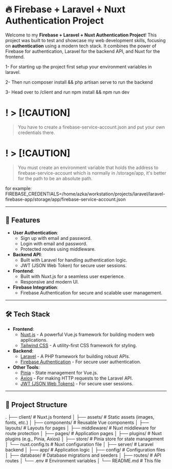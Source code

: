 # 🔥 Firebase + Laravel + Nuxt Authentication Project

Welcome to my **Firebase + Laravel + Nuxt Authentication Project**! This project was built to test and showcase my web development skills, focusing on **authentication** using a modern tech stack. It combines the power of Firebase for authentication, Laravel for the backend API, and Nuxt for the frontend.

1- For starting up the project first setup your environment variables in laravel.

2- Then run composer install && php artisan serve to run the backend

3- Head over to /client and run npm install && npm run dev

# ! > [!CAUTION]

> You have to create a firebase-service-account.json and put your own credentials there.

# ! > [!CAUTION]

> You must create an environment variable that holds the address to firebase-service-account which is normally in /storage/app, it's better for the path to be an absolute path.

for example:
FIREBASE_CREDENTIALS=/home/azka/workstation/projects/laravel/laravel-firebase-app/storage/app/firebase-service-account.json

---

## 🚀 Features

- **User Authentication**:
  - Sign up with email and password.
  - Login with email and password.
  - Protected routes using middleware.
- **Backend API**:
  - Built with Laravel for handling authentication logic.
  - JWT (JSON Web Token) for secure user sessions.
- **Frontend**:
  - Built with Nuxt.js for a seamless user experience.
  - Responsive and modern UI.
- **Firebase Integration**:
  - Firebase Authentication for secure and scalable user management.

---

## 🛠️ Tech Stack

- **Frontend**:
  - [Nuxt.js](https://nuxtjs.org/) - A powerful Vue.js framework for building modern web applications.
  - [Tailwind CSS](https://tailwindcss.com/) - A utility-first CSS framework for styling.
- **Backend**:
  - [Laravel](https://laravel.com/) - A PHP framework for building robust APIs.
  - [Firebase Authentication](https://firebase.google.com/products/auth) - For secure user authentication.
- **Other Tools**:
  - [Pinia](https://pinia.vuejs.org/) - State management for Vue.js.
  - [Axios](https://axios-http.com/) - For making HTTP requests to the Laravel API.
  - [JWT (JSON Web Tokens)](https://jwt.io/) - For secure user sessions.

---

## 📂 Project Structure

.
├── client/ # Nuxt.js frontend
│ ├── assets/ # Static assets (images, fonts, etc.)
│ ├── components/ # Reusable Vue components
│ ├── layouts/ # Layouts for pages
│ ├── middleware/ # Nuxt middleware for route protection
│ ├── pages/ # Application pages
│ ├── plugins/ # Nuxt plugins (e.g., Pinia, Axios)
│ ├── store/ # Pinia store for state management
│ └── nuxt.config.ts # Nuxt configuration file
│
├── server/ # Laravel backend
│ ├── app/ # Application logic
│ ├── config/ # Configuration files
│ ├── database/ # Database migrations and seeders
│ ├── routes/ # API routes
│ └── .env # Environment variables
│
└── README.md # This file
